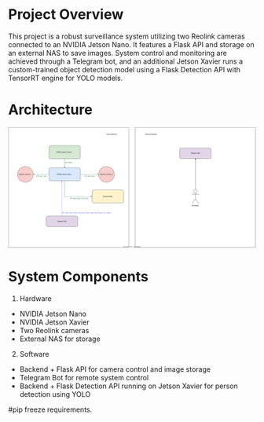 # Project Overview

This project is a robust surveillance system utilizing two Reolink cameras connected to an NVIDIA Jetson Nano. It features a Flask API and storage on an external NAS to save images. System control and monitoring are achieved through a Telegram bot, and an additional Jetson Xavier runs a custom-trained object detection model using a Flask Detection API with TensorRT engine for YOLO models.

# Architecture
![Architecture](images/architecture.svg)

# System Components

1. Hardware
* NVIDIA Jetson Nano
* NVIDIA Jetson Xavier
* Two Reolink cameras
* External NAS for storage

2. Software
* Backend + Flask API for camera control and image storage
* Telegram Bot for remote system control
* Backend + Flask Detection API running on Jetson Xavier for person detection using YOLO

#pip freeze requirements.